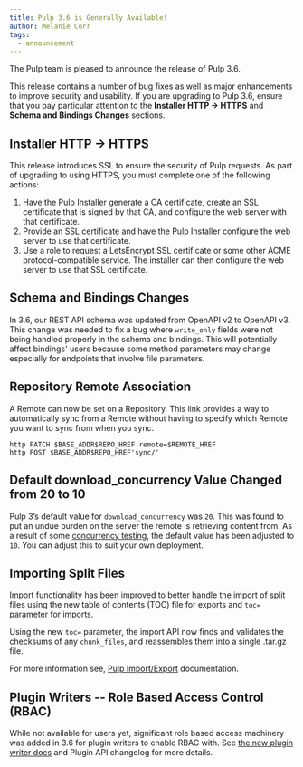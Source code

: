 ```yaml
---
title: Pulp 3.6 is Generally Available!
author: Melanie Corr
tags:
  - announcement
---
```


The Pulp team is pleased to announce the release of Pulp 3.6.

This release contains a number of bug fixes as well as major enhancements to improve security and usability. If you are upgrading to Pulp 3.6, ensure that you pay particular attention to the **Installer HTTP -> HTTPS** and **Schema and Bindings Changes** sections.

## Installer HTTP -> HTTPS

This release introduces SSL to ensure the security of Pulp requests. As part of upgrading to using HTTPS, you must complete one of the following actions:

1. Have the Pulp Installer generate a CA certificate, create an SSL certificate that is signed by that CA, and configure the web server with that certificate.
2. Provide an SSL certificate and have the Pulp Installer configure the web server to use that certificate.
3. Use a role to request a LetsEncrypt SSL certificate or some other ACME protocol-compatible service. The installer can then configure the web server to use that SSL certificate.


## Schema and Bindings Changes

In 3.6, our REST API schema was updated from OpenAPI v2 to OpenAPI v3. This change was needed to fix a bug where `write_only` fields were not being handled properly in the schema and bindings. This will potentially affect bindings' users because some method parameters may change especially for endpoints that involve file parameters.


## Repository Remote Association

A Remote can now be set on a Repository. This link provides a way to automatically sync from a Remote without having to specify which Remote you want to sync from when you sync.

```
http PATCH $BASE_ADDR$REPO_HREF remote=$REMOTE_HREF
http POST $BASE_ADDR$REPO_HREF'sync/'
```

## Default download_concurrency Value Changed from 20 to 10

Pulp 3’s default value for `download_concurrency` was `20`. This was found to put an undue burden on the server the remote is retrieving content from. As a result of some [concurrency testing](https://pulpproject.org/2020/07/31/concurrency-testing/), the default value has been adjusted to `10`. You can adjust this to suit your own deployment.

## Importing Split Files

Import functionality has been improved to better handle the import of split files using the new table of contents (TOC) file for exports and  `toc=` parameter for imports.

Using the new `toc=` parameter, the import API now finds and validates the checksums of any `chunk_files`, and reassembles them into a single .tar.gz file.

For more information see, [Pulp Import/Export](https://docs.pulpproject.org/workflows/import-export.html?highlight=import) documentation.

## Plugin Writers -- Role Based Access Control (RBAC)

While not available for users yet, significant role based access machinery was added in 3.6 for plugin writers to enable RBAC with. See [the new plugin writer docs](https://github.com/pulp/pulpcore/tree/master/docs/plugins/plugin-writer/concepts/rbac) and Plugin API changelog for more details.
